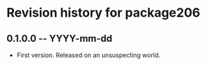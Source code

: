 # Revision history for package206

## 0.1.0.0 -- YYYY-mm-dd

* First version. Released on an unsuspecting world.
